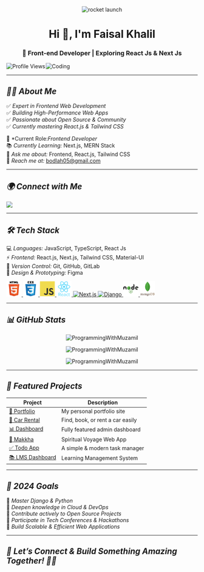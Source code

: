 <!-- Header with a centered image and title -->
<div align="center">
<img src="https://upload.wikimedia.org/wikipedia/commons/6/6b/Launch_of_Falcon_9_carrying_CRS-19.gif" alt="rocket launch" width="600">

</div>

<h1 align="center">Hi 👋, I'm Faisal Khalil</h1>
<h3 align="center">🚀 Front-end Developer | Exploring React Js & Next Js</h3>

<!-- Animated GIF of coding -->
<img align="right" alt="Coding" width="400" src="https://miro.medium.com/v2/resize:fit:828/format:webp/1*zVnWJtyGOX_kUIDm6ccCfQ.gif">

<!-- Profile views count -->
<p align="left"> 
  <img src="https://komarev.com/ghpvc/?username=ProgrammingWithMuzamil&label=Profile%20views&color=0e75b6&style=flat" alt="Profile Views" />
</p>

---

## *👨‍💻 About Me*
✅ *Expert in Frontend Web Development*  
✅ *Building High-Performance Web Apps*  
✅ *Passionate about Open Source & Community*  
✅ *Currently mastering React.js & Tailwind CSS*  

🎯 *Current Role:*Frontend Developer*  
📚 *Currently Learning:* Next.js, MERN Stack <br>
💬 *Ask me about:* Frontend, React.js, Tailwind CSS <br>
📩 *Reach me at:* [bodlah05@gmail.com](mailto:bodlah05@gmail.com)  

---

## *🌍 Connect with Me*
<p align="left">
  <a href="https://www.linkedin.com/in/faisal-khalil-769525254/" target="_blank">
    <img align="center" src="https://img.shields.io/badge/LinkedIn-blue?style=flat-square&logo=linkedin" height="30" />
  </a>
</p>

---

## *🛠 Tech Stack*
💻 *Languages:* JavaScript, TypeScript, React Js  
⚡ *Frontend:* React.js, Next.js, Tailwind CSS, Material-UI    
📂 *Version Control:* Git, GitHub, GitLab  
🎨 *Design & Prototyping:* Figma  

<p align="left">
  <a href="https://developer.mozilla.org/en-US/docs/Web/HTML" target="_blank">
    <img src="https://raw.githubusercontent.com/devicons/devicon/master/icons/html5/html5-original-wordmark.svg" alt="HTML5" width="40" height="40"/>
  </a>
  <a href="https://developer.mozilla.org/en-US/docs/Web/CSS" target="_blank">
    <img src="https://raw.githubusercontent.com/devicons/devicon/master/icons/css3/css3-original-wordmark.svg" alt="CSS3" width="40" height="40"/>
  </a>
  <a href="https://developer.mozilla.org/en-US/docs/Web/JavaScript" target="_blank">
    <img src="https://raw.githubusercontent.com/devicons/devicon/master/icons/javascript/javascript-original.svg" alt="JavaScript" width="40" height="40"/>
  </a>
  <a href="https://reactjs.org/" target="_blank">
    <img src="https://raw.githubusercontent.com/devicons/devicon/master/icons/react/react-original-wordmark.svg" alt="React.js" width="40" height="40"/>
  </a>
  <a href="https://nextjs.org" target="_blank">
    <img src="https://cdn.worldvectorlogo.com/logos/next-js.svg" alt="Next.js" width="40" height="40"/>
  </a>
  <a href="https://www.djangoproject.com/" target="_blank">
    <img src="https://cdn.worldvectorlogo.com/logos/django.svg" alt="Django" width="40" height="40"/>
  </a>
  <a href="https://nodejs.org" target="_blank">
    <img src="https://raw.githubusercontent.com/devicons/devicon/master/icons/nodejs/nodejs-original-wordmark.svg" alt="Node.js" width="40" height="40"/>
  </a>
  <a href="https://www.mongodb.com/" target="_blank">
    <img src="https://raw.githubusercontent.com/devicons/devicon/master/icons/mongodb/mongodb-original-wordmark.svg" alt="MongoDB" width="40" height="40"/>
  </a>
</p>

---

## *📊 GitHub Stats*
<p align="center">
  <img src="https://github-readme-stats.vercel.app/api?username=ProgrammingWithMuzamil&show_icons=true&locale=en" alt="ProgrammingWithMuzamil" />
</p>
<p align="center">
  <img src="https://github-readme-stats.vercel.app/api/top-langs?username=ProgrammingWithMuzamil&show_icons=true&locale=en&layout=compact" alt="ProgrammingWithMuzamil" />
</p>
<p align="center">
  <img src="https://github-readme-streak-stats.herokuapp.com/?user=ProgrammingWithMuzamil&" alt="ProgrammingWithMuzamil" />
</p>

---

## *🚀 Featured Projects*
| Project | Description |
|---------|-------------|
| [🎨 Portfolio](https://portfolio-eta-weld-42.vercel.app/) | My personal portfolio site |
| [🚗 Car Rental](https://new-car-project.vercel.app/) | Find, book, or rent a car easily |
| [📊 Dashboard](https://dashboard-red-delta.vercel.app/) | Fully featured admin dashboard |
| [🕋 Makkha](https://makkha.vercel.app/) | Spiritual Voyage Web App |
| [✅ Todo App](https://react18-todo.vercel.app/) | A simple & modern task manager |
| [📚 LMS Dashboard](https://lms-dashboard-next.vercel.app/) | Learning Management System |

---

## *🎯 2024 Goals*
🔹 *Master Django & Python*  
🔹 *Deepen knowledge in Cloud & DevOps*  
🔹 *Contribute actively to Open Source Projects*  
🔹 *Participate in Tech Conferences & Hackathons*  
🔹 *Build Scalable & Efficient Web Applications*  

---

## *🎉 Let’s Connect & Build Something Amazing Together! 🚀🔥*
